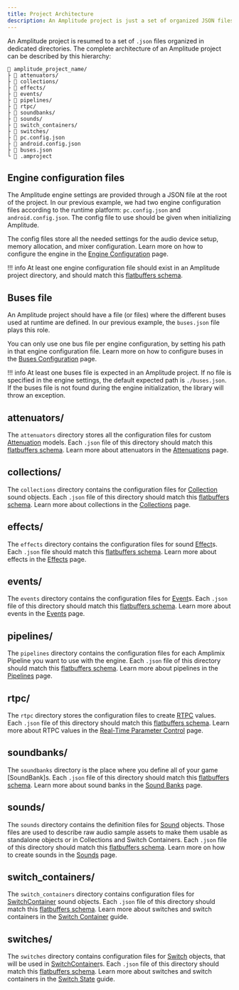 ```yaml
---
title: Project Architecture
description: An Amplitude project is just a set of organized JSON files, each of them with a specific schema. This page will break down the Amplitude project architecture.
---
```


An Amplitude project is resumed to a set of `.json` files organized in dedicated directories. The complete architecture of an Amplitude project can be described by this hierarchy:

```text
📁 amplitude_project_name/
├ 📁 attenuators/
├ 📁 collections/
├ 📁 effects/
├ 📁 events/
├ 📁 pipelines/
├ 📁 rtpc/
├ 📁 soundbanks/
├ 📁 sounds/
├ 📁 switch_containers/
├ 📁 switches/
├ 📄 pc.config.json
├ 📄 android.config.json
├ 📄 buses.json
└ 📄 .amproject
```

## Engine configuration files

The Amplitude engine settings are provided through a JSON file at the root of the project. In our previous example, we had two engine configuration files according to the runtime platform: `pc.config.json` and `android.config.json`. The config file to use should be given when initializing Amplitude.

The config files store all the needed settings for the audio device setup, memory allocation, and mixer configuration. Learn more on how to configure the engine in the [Engine Configuration](./engine-config.md) page.

!!! info
    At least one engine configuration file should exist in an Amplitude project directory, and should match this [flatbuffers schema](https://github.com/AmplitudeAudio/sdk/blob/main/schemas/engine_config_definition.fbs).

## Buses file

An Amplitude project should have a file (or files) where the different buses used at runtime are defined. In our previous example, the `buses.json` file plays this role.

You can only use one bus file per engine configuration, by setting his path in that engine configuration file. Learn more on how to configure buses in the [Buses Configuration](./buses-config.md) page.

!!! info
    At least one buses file is expected in an Amplitude project. If no file is specified in the engine settings, the default expected path is `./buses.json`. If the buses file is not found during the engine initialization, the library will throw an exception.

## attenuators/

The `attenuators` directory stores all the configuration files for custom [Attenuation] models. Each `.json` file of this directory should match this [flatbuffers schema](https://github.com/AmplitudeAudio/sdk/blob/main/schemas/attenuation_definition.fbs). Learn more about attenuators in the [Attenuations](./attenuation-model.md) page.

## collections/

The `collections` directory contains the configuration files for [Collection] sound objects. Each `.json` file of this directory should match this [flatbuffers schema](https://github.com/AmplitudeAudio/sdk/blob/main/schemas/collection_definition.fbs). Learn more about collections in the [Collections](./collection.md) page.

## effects/

The `effects` directory contains the configuration files for sound [Effect]s. Each `.json` file should match this [flatbuffers schema](https://github.com/AmplitudeAudio/sdk/blob/main/schemas/effect_definition.fbs). Learn more about effects in the [Effects](./effect.md) page.

## events/

The `events` directory contains the configuration files for [Event]s. Each `.json` file of this directory should match this [flatbuffers schema](https://github.com/AmplitudeAudio/sdk/blob/main/schemas/event_definition.fbs). Learn more about events in the [Events](./event.md) page.

## pipelines/

The `pipelines` directory contains the configuration files for each Amplimix Pipeline you want to use with the engine. Each `.json` file of this directory should match this [flatbuffers schema](https://github.com/AmplitudeAudio/sdk/blob/main/schemas/pipeline_definition.fbs). Learn more about pipelines in the [Pipelines](./pipeline.md) page.

## rtpc/

The `rtpc` directory stores the configuration files to create [RTPC] values. Each `.json` file of this directory should match this [flatbuffers schema](https://github.com/AmplitudeAudio/sdk/blob/main/schemas/rtpc_definition.fbs). Learn more about RTPC values in the [Real-Time Parameter Control](./rtpc.md) page.

## soundbanks/

The `soundbanks` directory is the place where you define all of your game [SoundBank]s. Each `.json` file of this directory should match this [flatbuffers schema](https://github.com/AmplitudeAudio/sdk/blob/main/schemas/sound_bank_definition.fbs). Learn more about sound banks in the [Sound Banks](./sound-bank.md) page.

## sounds/

The `sounds` directory contains the definition files for [Sound] objects. Those files are used to describe raw audio sample assets to make them usable as standalone objects or in Collections and Switch Containers. Each `.json` file of this directory should match this [flatbuffers schema](https://github.com/AmplitudeAudio/sdk/blob/main/schemas/sound_definition.fbs). Learn more on how to create sounds in the [Sounds](./sound.md) page.

## switch_containers/

The `switch_containers` directory contains configuration files for [SwitchContainer] sound objects. Each `.json` file of this directory should match this [flatbuffers schema](https://github.com/AmplitudeAudio/sdk/blob/main/schemas/switch_container_definition.fbs). Learn more about switches and switch containers in the [Switch Container](./switch-container.md) guide.

## switches/

The `switches` directory contains configuration files for [Switch] objects, that will be used in [SwitchContainer]s. Each `.json` file of this directory should match this [flatbuffers schema](https://github.com/AmplitudeAudio/sdk/blob/main/schemas/switch_definition.fbs). Learn more about switches and switch containers in the [Switch State](./switch.md) guide.

[Attenuation]: ../api/assets/Attenuation/index.md
[Collection]: ../api/assets/Collection/index.md
[Effect]: ../api/assets/Effect/index.md
[Event]: ../api/assets/Event/index.md
[RTPC]: ../api/assets/Rtpc/index.md
[Sound]: ../api/assets/Sound/index.md
[SwitchContainer]: ../api/assets/SwitchContainer/index.md
[Switch]: ../api/assets/Switch/index.md
